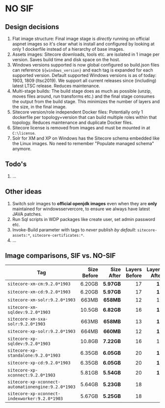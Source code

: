 # NO SIF

## Design decisions

1. Flat image structure: Final image stage is *directly* running on official aspnet images so it's clear what is install and configured by looking at only 1 dockerfile instead of a hierarchy of base images.
1. Assets images: Sitecore downloads, tools etc. are isolated in 1 image per version. Saves build time and disk space on the host.
1. Windows versions supported is now global configured so build.json files can reference `${windows_version}` and each tag is expanded for each supported version. Default supported Windows versions is as of today: 1903, 1809 (ltsc2019). We support all current releases since (including) latest LTSC release. Reduces maintenance.
1. Multi-stage builds: The build stage does as much as possible (unzip, moves files around, run transforms etc.) and the final stage consumes the output from the build stage. This minimizes the number of layers and the size, in the final image.
1. Sitecore version/role independent Docker files: Potentially only 1 dockerfile per topology+version that can build multiple roles within that topology. Reduces maintenance and duplicate Docker files.
1. Sitecore license is removed from images and must be mounted in at `C:\license`.
1. Solr for XM and XP on Windows has the Sitecore schema embedded like the Linux images. No need to remember "Populate managed schema" anymore.

## Todo's

1. ...

## Other ideas

1. Switch solr images to **official openjdk images** even when they are **only** maintained for windowsservercore, to ensure we always have latest JAVA patches.
1. Run Sql scripts in WDP packages like create user, set admin password etc.
1. Invoke-Build parameter with tags to *never* publish *by default*: `sitecore-assets:*`, `sitecore-certificates:*`.
1. ...

## Image comparisons, SIF vs. NO-SIF

| Tag                                 | Size Before | Size After | Layers Before | Layers After |
| ----------------------------------- | ----------: | ---------: | ------------: | -----------: |
| `sitecore-xm-cm:9.2.0*1903`         | 6.20GB | **5.97GB** | 17 | **14**
| `sitecore-xm-cd:9.2.0*1903`         | 6.20GB | **5.97GB** | 17 | **14**
| `sitecore-xm-solr:9.2.0*1903`       |  663MB |  **658MB** | 12 | 12
| `sitecore-xm-sqldev:9.2.0*1903`     | 10.5GB | **6.82GB** | 16 | **14**
| `sitecore-xm-sxa-solr:9.2.0*1903`   |  663MB |  **658MB** | 13 | **12**
| `sitecore-xp-solr:9.2.0*1903`                      |  664MB |  **660MB** | 12 | **12**
| `sitecore-xp-sqldev:9.2.0*1903`                    | 10.8GB | **7.22GB** | 16 | 16
| `sitecore-xp-standalone:9.2.0*1903`                | 6.35GB | **6.05GB** | 20 | **14**
| `sitecore-xp-cd:9.2.0*1903`                        | 6.35GB | **6.05GB** | 20 | **14**
| `sitecore-xp-xconnect:9.2.0*1903`                  | 5.81GB | **5.54GB** | 20 | **16**
| `sitecore-xp-xconnect-automationengine:9.2.0*1903` | 5.64GB | **5.23GB** | 18 | **9**
| `sitecore-xp-xconnect-indexworker:9.2.0*1903`      | 5.67GB | **5.25GB** | 18 | **9**
